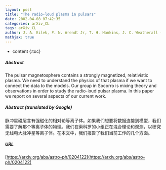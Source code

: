 ```yaml
---
layout: post
title: "The radio-loud plasma in pulsars"
date: 2002-04-08 07:42:35
categories: arXiv_CL
tags: arXiv_CL
author: J. A. Eilek, P. N. Arendt Jr, T. H. Hankins, J. C. Weatherall (NMT)
mathjax: true
---
```


* content
{:toc}

##### Abstract
The pulsar magnetosphere contains a strongly magnetized, relativistic plasma. We need to understand the physics of that plasma if we want to connect the data to the models. Our group in Socorro is mixing theory and observations in order to study the radio-loud pulsar plasma. In this paper we report on several aspects of our current work.

##### Abstract (translated by Google)
脉冲星磁层含有强磁化的相对论等离子体。如果我们想要将数据连接到模型，我们需要了解那个等离子体的物理。我们在索科罗的小组正在混合理论和观测，以研究无线电大脉冲星等离子体。在本文中，我们报告了我们当前工作的几个方面。

##### URL
[https://arxiv.org/abs/astro-ph/0204122](https://arxiv.org/abs/astro-ph/0204122)

